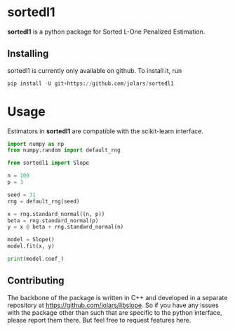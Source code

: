 # sortedl1

**sortedl1** is a python package for Sorted L-One Penalized Estimation.

## Installing

sortedl1 is currently only available on github. To install it, run

```python
pip install -U git+https://github.com/jolars/sortedl1
```

# Usage

Estimators in **sortedl1** are compatible with the scikit-learn interface.

```python
import numpy as np
from numpy.random import default_rng

from sortedl1 import Slope

n = 100
p = 3

seed = 31
rng = default_rng(seed)

x = rng.standard_normal((n, p))
beta = rng.standard_normal(p)
y = x @ beta + rng.standard_normal(n)

model = Slope()
model.fit(x, y)

print(model.coef_)
```

## Contributing

The backbone of the package is written in C++ and developed in a separate repository at <https://github.com/jolars/libslope>. So if you have any issues with the package other than such that are specific to the python interface, please report them there. But feel free to request features here.
